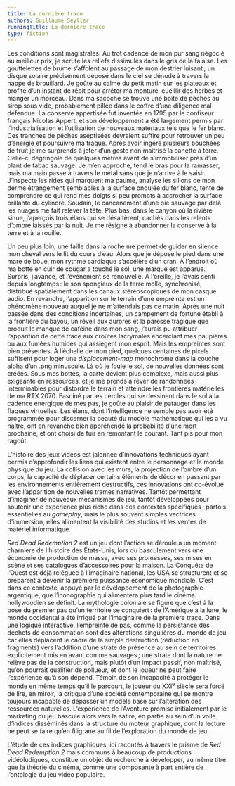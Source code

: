 ```yaml
---
title: La dernière trace
authors: Guillaume Seyller
runningTitle: La dernière trace
type: fiction
---
```


Les conditions sont magistrales. Au trot cadencé de mon pur sang négocié au meilleur prix, je scrute les reliefs dissimulés dans le gris de la falaise. Les gouttelettes de brume s’affolent au passage de mon destrier luisant&#8239;; un disque solaire précisément déposé dans le ciel se dénude à travers la nappe de brouillard. Je goûte au calme du petit matin sur les plateaux et profite d’un instant de répit pour arrêter ma monture, cueillir des herbes et manger un morceau. Dans ma sacoche se trouve une boîte de pêches au sirop sous vide, probablement pillée dans le coffre d’une diligence mal défendue. La conserve appertisée fut inventée en 1795 par le confiseur français Nicolas Appert, et son développement a été largement permis par l’industrialisation et l’utilisation de nouveaux matériaux tels que le fer blanc. Ces tranches de pêches aseptisées devraient suffire pour retrouver un peu d’énergie et poursuivre ma traque. Après avoir ingéré plusieurs bouchées de fruit je me surprends à jeter d’un geste non maîtrisé la canette à terre. Celle-ci dégringole de quelques mètres avant de s’immobiliser près d’un plant de tabac sauvage. Je m’en approche, tend le bras pour la ramasser, mais ma main passe à travers le métal sans que je n’arrive à le saisir. J’inspecte les rides qui marquent ma paume, analyse les sillons de mon derme étrangement semblables à la surface ondulée du fer blanc, tente de comprendre ce qui rend mes doigts si peu prompts à accrocher la surface brillante du cylindre. Soudain, le cancanement d’une oie sauvage par delà les nuages me fait relever la tête. Plus bas, dans le canyon où la rivière sinue, j’aperçois trois élans qui se désaltèrent, cachés dans les relents d’ombre laissés par la nuit. Je me résigne à abandonner la conserve à la terre et à la rouille.

Un peu plus loin, une faille dans la roche me permet de guider en silence mon cheval vers le lit du cours d’eau. Alors que je dépose le pied dans une mare de boue, mon rythme cardiaque s’accélère d’un cran. À l’endroit où ma botte en cuir de cougar a touché le sol, une marque est apparue. Surpris, j’avance, et l’événement se renouvelle. À l’oreille, je l’avais senti depuis longtemps&#8239;: le son spongieux de la terre molle, synchronisé, distribué spatialement dans les canaux stéréoscopiques de mon casque audio. En revanche, l’apparition sur le terrain d’une empreinte est un phénomène nouveau auquel je ne m’attendais pas ce matin. Après une nuit passée dans des conditions incertaines, un campement de fortune établi à la frontière du bayou, un réveil aux aurores et la paresse tragique que produit le manque de caféine dans mon sang, j’aurais pu attribuer l’apparition de cette trace aux croûtes lacrymales encerclant mes paupières ou aux fumées humides qui assiègent mon esprit. Mais les empreintes sont bien présentes. À l’échelle de mon pied, quelques centaines de pixels suffisent pour loger une *displacement-map* monochrome dans la couche alpha d’un .png minuscule. Là où je foule le sol, de nouvelles données sont créées. Sous mes bottes, la carte devient plus complexe, mais aussi plus exigeante en ressources, et je me prends à rêver de randonnées interminables pour distordre le terrain et atteindre les frontières matérielles de ma RTX 2070.
Fasciné par les cercles qui se dessinent dans le sol à la cadence énergique de mes pas, je goûte au plaisir de patauger dans les flaques virtuelles. Les élans, dont l’intelligence ne semble pas avoir été programmée pour discerner la beauté du modèle mathématique qui les a vu naître, ont en revanche bien appréhendé la probabilité d’une mort prochaine, et ont choisi de fuir en remontant le courant. Tant pis pour mon ragoût.

L’histoire des jeux vidéos est jalonnée d’innovations techniques ayant permis d’approfondir les liens qui existent entre le personnage et le monde physique du jeu. La collision avec les murs, la projection de l’ombre d’un corps, la capacité de déplacer certains éléments de décor en passant par les environnements entièrement destructifs, ces innovations ont co-évolué avec l’apparition de nouvelles trames narratives. Tantôt permettant d’imaginer de nouveaux mécanismes de jeu, tantôt développées pour soutenir une expérience plus riche dans des contextes spécifiques&#8239;; parfois essentielles au *gameplay*, mais le plus souvent simples vectrices d’immersion, elles alimentent la visibilité des studios et les ventes de matériel informatique.

*Red Dead Redemption 2* est un jeu dont l’action se déroule à un moment charnière de l’histoire des États-Unis, lors du basculement vers une économie de production de masse, avec ses promesses, ses mises en scène et ses catalogues d’accessoires pour la maison. La Conquête de l’Ouest est déjà reléguée à l’imaginaire national, les USA se structurent et se préparent à devenir la première puissance économique mondiale. C’est dans ce contexte, appuyé par le développement de la photographie argentique, que l’iconographie qui alimentera plus tard le cinéma hollywoodien se définit. La mythologie coloniale se figure que c’est à la pose du premier pas qu’un territoire se conquiert&#8239;: de l’Amérique à la lune, le monde occidental a été irrigué par l’imaginaire de la première trace. Dans une logique interactive, l’empreinte de pas, comme la persistance des déchets de consommation sont des altérations singulières du monde de jeu, car elles déplacent le cadre de la simple destruction (réduction en fragments) vers l’addition d’une strate de présence au sein de territoires explicitement mis en avant comme sauvages&#8239;; une strate dont la nature ne relève pas de la construction, mais plutôt d’un impact passif, non maîtrisé, qu’on pourrait qualifier de pollueur, et dont le joueur ne peut faire l’expérience qu’à son dépend. Témoin de son incapacité à protéger le monde en même temps qu’il le parcourt, le joueur du XXI<sup>e</sup> siècle sera forcé de lire, en miroir, la critique d’une société contemporaine qui se montre toujours incapable de dépasser un modèle basé sur l’altération des ressources naturelles. L’expérience de l’Aventure promise initialement par le marketing du jeu bascule alors vers la satire, en partie au sein d’un voile d’indices disséminés dans la structure du moteur graphique, dont la lecture ne peut se faire qu’en filigrane au fil de l’exploration du monde de jeu.

L’étude de ces indices graphiques, ici racontés à travers le prisme de *Red Dead Redemption 2* mais communs à beaucoup de productions vidéoludiques, constitue un objet de recherche à développer, au même titre que la théorie du cinéma, comme une composante à part entière de l’ontologie du jeu vidéo populaire.
